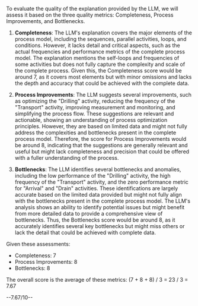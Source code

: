To evaluate the quality of the explanation provided by the LLM, we will assess it based on the three quality metrics: Completeness, Process Improvements, and Bottlenecks.

1. **Completeness**: The LLM's explanation covers the major elements of the process model, including the sequences, parallel activities, loops, and conditions. However, it lacks detail and critical aspects, such as the actual frequencies and performance metrics of the complete process model. The explanation mentions the self-loops and frequencies of some activities but does not fully capture the complexity and scale of the complete process. Given this, the Completeness score would be around 7, as it covers most elements but with minor omissions and lacks the depth and accuracy that could be achieved with the complete data.

2. **Process Improvements**: The LLM suggests several improvements, such as optimizing the "Drilling" activity, reducing the frequency of the "Transport" activity, improving measurement and monitoring, and simplifying the process flow. These suggestions are relevant and actionable, showing an understanding of process optimization principles. However, they are based on limited data and might not fully address the complexities and bottlenecks present in the complete process model. Therefore, the score for Process Improvements would be around 8, indicating that the suggestions are generally relevant and useful but might lack completeness and precision that could be offered with a fuller understanding of the process.

3. **Bottlenecks**: The LLM identifies several bottlenecks and anomalies, including the low performance of the "Drilling" activity, the high frequency of the "Transport" activity, and the zero performance metric for "Arrival" and "Drain" activities. These identifications are largely accurate based on the limited data provided but might not fully align with the bottlenecks present in the complete process model. The LLM's analysis shows an ability to identify potential issues but might benefit from more detailed data to provide a comprehensive view of bottlenecks. Thus, the Bottlenecks score would be around 8, as it accurately identifies several key bottlenecks but might miss others or lack the detail that could be achieved with complete data.

Given these assessments:
- Completeness: 7
- Process Improvements: 8
- Bottlenecks: 8

The overall score is the average of these metrics: (7 + 8 + 8) / 3 = 23 / 3 = 7.67

--7.67/10--